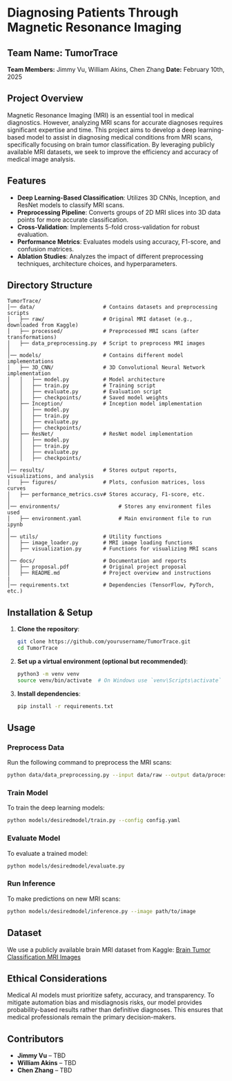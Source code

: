 # Diagnosing Patients Through Magnetic Resonance Imaging

## Team Name: TumorTrace

**Team Members:** Jimmy Vu, William Akins, Chen Zhang
**Date:** February 10th, 2025

## Project Overview

Magnetic Resonance Imaging (MRI) is an essential tool in medical diagnostics. However, analyzing MRI scans for accurate diagnoses requires significant expertise and time. This project aims to develop a deep learning-based model to assist in diagnosing medical conditions from MRI scans, specifically focusing on brain tumor classification. By leveraging publicly available MRI datasets, we seek to improve the efficiency and accuracy of medical image analysis.

## Features

- **Deep Learning-Based Classification**: Utilizes 3D CNNs, Inception, and ResNet models to classify MRI scans.
- **Preprocessing Pipeline**: Converts groups of 2D MRI slices into 3D data points for more accurate classification.
- **Cross-Validation**: Implements 5-fold cross-validation for robust evaluation.
- **Performance Metrics**: Evaluates models using accuracy, F1-score, and confusion matrices.
- **Ablation Studies**: Analyzes the impact of different preprocessing techniques, architecture choices, and hyperparameters.

## Directory Structure

```plaintext
TumorTrace/
│── data/                      # Contains datasets and preprocessing scripts
│   ├── raw/                   # Original MRI dataset (e.g., downloaded from Kaggle)
│   ├── processed/             # Preprocessed MRI scans (after transformations)
│   ├── data_preprocessing.py  # Script to preprocess MRI images
│
│── models/                    # Contains different model implementations
│   ├── 3D_CNN/                # 3D Convolutional Neural Network implementation
│   │   ├── model.py           # Model architecture
│   │   ├── train.py           # Training script
│   │   ├── evaluate.py        # Evaluation script
│   │   ├── checkpoints/       # Saved model weights
│   ├── Inception/             # Inception model implementation
│   │   ├── model.py
│   │   ├── train.py
│   │   ├── evaluate.py
│   │   ├── checkpoints/
│   ├── ResNet/                # ResNet model implementation
│   │   ├── model.py
│   │   ├── train.py
│   │   ├── evaluate.py
│   │   ├── checkpoints/
│
│── results/                   # Stores output reports, visualizations, and analysis
│   ├── figures/               # Plots, confusion matrices, loss curves
│   ├── performance_metrics.csv# Stores accuracy, F1-score, etc.
│
│── environments/                   # Stores any environment files used
│   ├── environment.yaml            # Main environment file to run ipynb
│
│── utils/                     # Utility functions
│   ├── image_loader.py        # MRI image loading functions
│   ├── visualization.py       # Functions for visualizing MRI scans
│
│── docs/                      # Documentation and reports
│   ├── proposal.pdf           # Original project proposal
│   ├── README.md              # Project overview and instructions
|
│── requirements.txt           # Dependencies (TensorFlow, PyTorch, etc.)
```

## Installation & Setup

1. **Clone the repository**:
   ```sh
   git clone https://github.com/yourusername/TumorTrace.git
   cd TumorTrace
   ```
2. **Set up a virtual environment (optional but recommended)**:
   ```sh
   python3 -m venv venv
   source venv/bin/activate  # On Windows use `venv\Scripts\activate`
   ```
3. **Install dependencies**:
   ```sh
   pip install -r requirements.txt
   ```

## Usage

### Preprocess Data

Run the following command to preprocess the MRI scans:

```sh
python data/data_preprocessing.py --input data/raw --output data/processed
```

### Train Model

To train the deep learning models:

```sh
python models/desiredmodel/train.py --config config.yaml
```

### Evaluate Model

To evaluate a trained model:

```sh
python models/desiredmodel/evaluate.py
```

### Run Inference

To make predictions on new MRI scans:

```sh
python models/desiredmodel/inference.py --image path/to/image
```

## Dataset

We use a publicly available brain MRI dataset from Kaggle:
[Brain Tumor Classification MRI Images](https://www.kaggle.com/datasets/jarvisgroot/brain-tumor-classification-mri-images)

## Ethical Considerations

Medical AI models must prioritize safety, accuracy, and transparency. To mitigate automation bias and misdiagnosis risks, our model provides probability-based results rather than definitive diagnoses. This ensures that medical professionals remain the primary decision-makers.

## Contributors

- **Jimmy Vu** – TBD
- **William Akins** – TBD
- **Chen Zhang** – TBD
